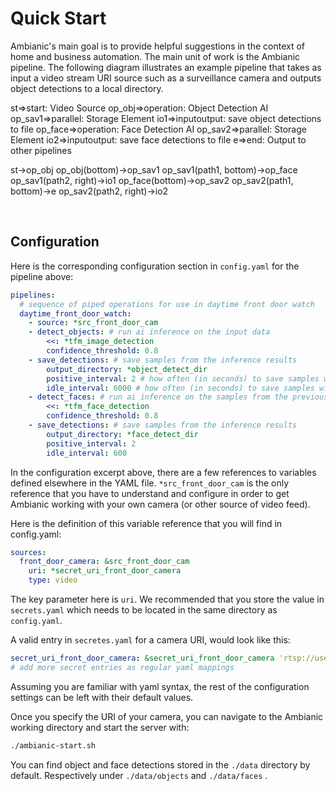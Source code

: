 
# Quick Start

Ambianic's main goal is to provide helpful suggestions in the context of home
and business automation. The main unit of work is the Ambianic pipeline.
The following diagram illustrates an example pipeline that takes as input a video stream
 URI source such as a surveillance camera and
outputs object detections to a local directory.

<div class="diagram">
st=>start: Video Source
op_obj=>operation: Object Detection AI
op_sav1=>parallel: Storage Element
io1=>inputoutput: save object detections to file
op_face=>operation: Face Detection AI
op_sav2=>parallel: Storage Element
io2=>inputoutput: save face detections to file
e=>end: Output to other pipelines

st->op_obj
op_obj(bottom)->op_sav1
op_sav1(path1, bottom)->op_face
op_sav1(path2, right)->io1
op_face(bottom)->op_sav2
op_sav2(path1, bottom)->e
op_sav2(path2, right)->io2
</div>

<script>
$(".diagram").flowchart();
</script>

<br/>

## Configuration

Here is the corresponding configuration section in `config.yaml` for the pipeline above:

```yaml
pipelines:
  # sequence of piped operations for use in daytime front door watch
  daytime_front_door_watch:
    - source: *src_front_door_cam
    - detect_objects: # run ai inference on the input data
        <<: *tfm_image_detection
        confidence_threshold: 0.8
    - save_detections: # save samples from the inference results
        output_directory: *object_detect_dir
        positive_interval: 2 # how often (in seconds) to save samples with ANY results above the confidence threshold
        idle_interval: 6000 # how often (in seconds) to save samples with NO results above the confidence threshold
    - detect_faces: # run ai inference on the samples from the previous element output
        <<: *tfm_face_detection
        confidence_threshold: 0.8
    - save_detections: # save samples from the inference results
        output_directory: *face_detect_dir
        positive_interval: 2
        idle_interval: 600

```

In the configuration excerpt above, there are a few references to variables
defined elsewhere in the YAML file. `*src_front_door_cam` is the only
reference that you have to understand and configure in order
to get Ambianic working with your own camera (or other source of video feed).

Here is the definition of this variable reference that you will find in config.yaml:

```yaml
sources:
  front_door_camera: &src_front_door_cam
    uri: *secret_uri_front_door_camera
    type: video
```

The key parameter here is `uri`. We recommended that you store the value
in `secrets.yaml` which needs to be located in the same directory as
`config.yaml`.

A valid entry in `secretes.yaml` for a camera URI, would look like this:
```yaml
secret_uri_front_door_camera: &secret_uri_front_door_camera 'rtsp://user:pass@192.168.86.111:554/Streaming/Channels/101'
# add more secret entries as regular yaml mappings
```

Assuming you are familiar with yaml syntax, the rest of the configuration
settings can be left with their default values.

Once you specify the URI of your camera, you can navigate to the Ambianic
working directory and start the server with:
```sh
./ambianic-start.sh
```

You can find object and face detections stored in the `./data`
directory by default. Respectively under `./data/objects` and `./data/faces` .
